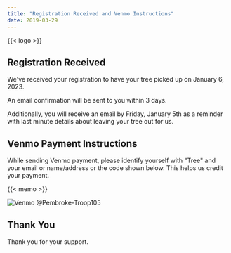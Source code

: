 ```yaml
---
title: "Registration Received and Venmo Instructions"
date: 2019-03-29
---
```


{{< logo >}}

## Registration Received

We've received your registration to have your tree picked up on January 6, 2023.

An email confirmation will be sent to you within 3 days.

Additionally, you will receive an email by Friday, January 5th as a reminder
with last minute details about leaving your tree out for us.

## Venmo Payment Instructions

While sending Venmo payment, please identify yourself with "Tree" and your email or name/address or the code shown below. This helps us credit your payment.

{{< memo >}}

![Venmo @Pembroke-Troop105](../qr-troop-venmo.png)

## Thank You

Thank you for your support.
